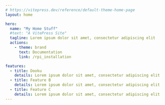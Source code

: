 ```yaml
---
# https://vitepress.dev/reference/default-theme-home-page
layout: home

hero:
  name: "My Home Stuff"
  #text: "A VitePress Site"
  tagline: Lorem ipsum dolor sit amet, consectetur adipiscing elit
  actions:
    - theme: brand
      text: Documentation
      link: /rpi_installation

features:
  - title: Dooku
    details: Lorem ipsum dolor sit amet, consectetur adipiscing elit
  - title: Feature B
    details: Lorem ipsum dolor sit amet, consectetur adipiscing elit
  - title: Feature C
    details: Lorem ipsum dolor sit amet, consectetur adipiscing elit
---
```



